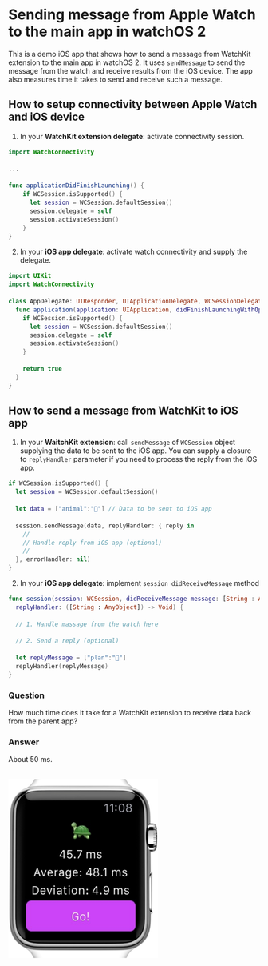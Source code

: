 # Sending message from Apple Watch to the main app in watchOS 2

This is a demo iOS app that shows how to send a message from WatchKit extension to the main app in watchOS 2. It uses `sendMessage` to send the message from the watch and receive results from the iOS device. The app also measures time it takes to send and receive such a message.

## How to setup connectivity between Apple Watch and iOS device

1) In your **WatchKit extension delegate**: activate connectivity session.

```Swift
import WatchConnectivity

...

func applicationDidFinishLaunching() {
    if WCSession.isSupported() {
      let session = WCSession.defaultSession()
      session.delegate = self
      session.activateSession()
    }
}
```

2) In your **iOS app delegate**: activate watch connectivity and supply the delegate.

```Swift
import UIKit
import WatchConnectivity

class AppDelegate: UIResponder, UIApplicationDelegate, WCSessionDelegate {
  func application(application: UIApplication, didFinishLaunchingWithOptions launchOptions: [NSObject: AnyObject]?) -> Bool {
    if WCSession.isSupported() {
      let session = WCSession.defaultSession()
      session.delegate = self
      session.activateSession()
    }

    return true
  }
}
```

## How to send a message from WatchKit to iOS app

1) In your **WaitchKit extension**: call `sendMessage` of `WCSession` object supplying the data to be sent to the iOS app. You can supply a closure to `replyHandler` parameter if you need to process the reply from the iOS app.

```Swift
if WCSession.isSupported() {
  let session = WCSession.defaultSession()

  let data = ["animal":"🐘"] // Data to be sent to iOS app

  session.sendMessage(data, replyHandler: { reply in
    //
    // Handle reply from iOS app (optional)
    //
  }, errorHandler: nil)
}
```

2) In your **iOS app delegate**: implement `session didReceiveMessage` method


```Swift
func session(session: WCSession, didReceiveMessage message: [String : AnyObject],
  replyHandler: ([String : AnyObject]) -> Void) {

  // 1. Handle massage from the watch here

  // 2. Send a reply (optional)

  let replyMessage = ["plan":"🌵"]
  replyHandler(replyMessage)
}
```


### Question

How much time does it take for a WatchKit extension to receive data back from the parent app?

### Answer

About 50 ms.

<br>

<img src='https://raw.githubusercontent.com/evgenyneu/WatchKitParentAppBenchmark/master/Graphics/watchkit_extension_to_parent_app_benchmark.png' alt='WatchKit extension to main app communication time' width='300'>

